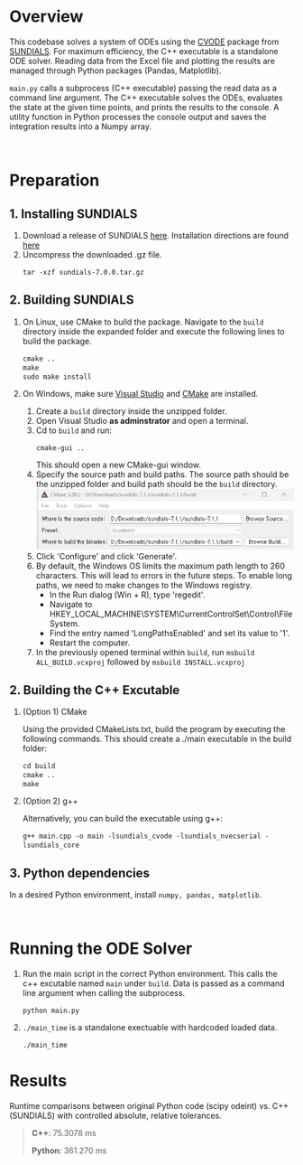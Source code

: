 # Overview
This codebase solves a system of ODEs using the [CVODE](https://sundials.readthedocs.io/en/v6.5.1/cvode/index.html) package from [SUNDIALS](https://sundials.readthedocs.io/en/v6.5.1/index.html). For maximum efficiency, the C++ executable is a standalone ODE solver. Reading data from the Excel file and plotting the results are managed through Python packages (Pandas, Matplotlib).

`main.py` calls a subprocess (C++ executable) passing the read data as a command line argument. The C++ executable solves the ODEs, evaluates the state at the given time points, and prints the results to the console. A utility function in Python processes the console output and saves the integration results into a Numpy array.

<br>

# Preparation
## 1. Installing SUNDIALS
1. Download a release of SUNDIALS [here](https://computing.llnl.gov/projects/sundials/sundials-software). Installation directions are found [here](https://sundials.readthedocs.io/en/v6.5.1/Install_link.html#building-from-the-command-line)
2. Uncompress the downloaded .gz file. 
    ```
    tar -xzf sundials-7.0.0.tar.gz 
    ```

## 2. Building SUNDIALS
1.  On Linux, use CMake to build the package. Navigate to the `build` directory inside the expanded folder and execute the following lines to build the package.
    ```
    cmake ..
    make 
    sudo make install
    ```

2. On Windows, make sure [Visual Studio](https://visualstudio.microsoft.com/vs/community/) and [CMake](https://cmake.org/download/) are installed.

    1. Create a `build` directory inside the unzipped folder.
    2. Open Visual Studio **as adminstrator** and open a terminal.
    3. Cd to `build` and run:
        ```
        cmake-gui ..
        ```
        This should open a new CMake-gui window.
    4. Specify the source path and build paths. The source path should be the unzipped folder and build path should be the `build` directory.
    ![CMake GUI](/README%20Images/CMake-gui.png)
    5. Click 'Configure' and click 'Generate'.
    6. By default, the Windows OS limits the maximum path length to 260 characters. This will lead to errors in the future steps. To enable long paths, we need to make changes to the Windows registry.
        * In the Run dialog (Win + R), type 'regedit'.
        * Navigate to HKEY_LOCAL_MACHINE\SYSTEM\CurrentControlSet\Control\FileSystem.
        * Find the entry named 'LongPathsEnabled' and set its value to '1'.
        * Restart the computer.
    7. In the previously opened terminal within `build`, run `msbuild ALL_BUILD.vcxproj` followed by `msbuild INSTALL.vcxproj`
    
## 2. Building the C++ Excutable
1. (Option 1) CMake

    Using the provided CMakeLists.txt, build the program by executing the following commands. This should create a ./main executable in the build folder:
    ```
    cd build
    cmake ..
    make
    ```
2. (Option 2) g++

    Alternatively, you can build the executable using g++:
    ```
    g++ main.cpp -o main -lsundials_cvode -lsundials_nvecserial -lsundials_core
    ```

## 3. Python dependencies
In a desired Python environment, install `numpy, pandas, matplotlib`.

<br>

# Running the ODE Solver
1. Run the main script in the correct Python environment. This calls the c++ excutable named `main` under `build`. Data is passed as a command line argument when calling the subprocess.
    ```
    python main.py
    ```
2. `./main_time` is a standalone exectuable with hardcoded loaded data.
    ```
    ./main_time
    ```

# Results
Runtime comparisons between original Python code (scipy odeint) vs. C++ (SUNDIALS) with controlled absolute, relative tolerances.
> **C++**: 75.3078 ms
>
> **Python**:  361.270 ms